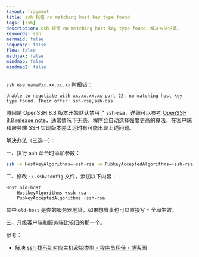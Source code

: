 ```yaml
---
layout: fragment
title: ssh 报错 no matching host key type found
tags: [ssh]
description: ssh 报错 no matching host key type found，解决方法记录。
keywords: ssh
mermaid: false
sequence: false
flow: false
mathjax: false
mindmap: false
mindmap2: false
---
```


`ssh username@xx.xx.xx.xx` 时报错：

```
Unable to negotiate with xx.xx.xx.xx port 22: no matching host key type found. Their offer: ssh-rsa,ssh-dss
```

原因是 OpenSSH 8.8 版本开始默认禁用了 ssh-rsa，详细可以参考 [OpenSSH 8.8 release note](https://www.openssh.com/txt/release-8.8)，通常情况下无感，程序会自动选择强度更高的算法，在客户端和服务端 SSH 实现版本差太远时有可能出现上述问题。

解决办法（三选一）：

一、执行 ssh 命令时添加参数：

```sh
ssh -o HostkeyAlgorithms=+ssh-rsa -o PubkeyAcceptedAlgorithms=+ssh-rsa username@xx.xx.xx.xx
```

二、修改 `~/.ssh/config` 文件，添加以下内容：

```
Host old-host
    HostkeyAlgorithms +ssh-rsa
	PubkeyAcceptedAlgorithms +ssh-rsa
```

其中 `old-host` 是你的服务器地址，如果想省事也可以直接写 `*` 全局生效。

三、升级客户端和服务端比较旧的那一个。

参考：

- [解决 ssh 找不到对应主机密钥类型 - 程序员翔仔 - 博客园](https://www.cnblogs.com/fatedeity/p/17267481.html)
